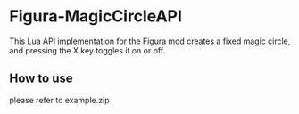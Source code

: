 # Figura-MagicCircleAPI
This Lua API implementation for the Figura mod creates a fixed magic circle, and pressing the X key toggles it on or off.

## How to use
please refer to example.zip

